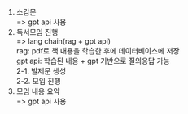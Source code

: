 1. 소감문</br>
  => gpt api 사용</br>
2. 독서모임 진행</br>
   => lang chain(rag + gpt api)</br>
   rag: pdf로 책 내용을 학습한 후에 데이터베이스에 저장</br>
   gpt api: 학습된 내용 + gpt 기반으로 질의응답 가능</br>
   2-1. 발제문 생성</br>
   2-2. 모임 진행</br>
4. 모임 내용 요약</br>
   => gpt api 사용
